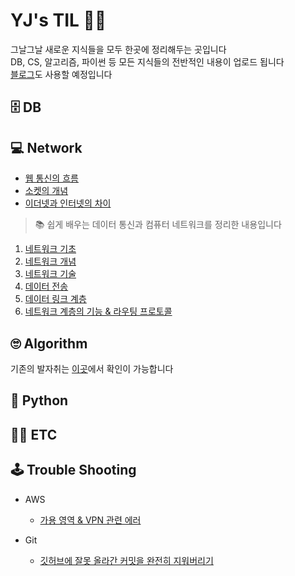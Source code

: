 # YJ's TIL 🕵️‍♀️

그날그날 새로운 지식들을 모두 한곳에 정리해두는 곳입니다　<br>
DB, CS, 알고리즘, 파이썬 등 모든 지식들의 전반적인 내용이 업로드 됩니다<br>
[블로그](https://fhwmqkfl.tistory.com/)도 사용할 예정입니다

## 🗄 DB

## 💻 Network

* [웹 통신의 흐름](https://github.com/fhwmqkfl/YJs_TIL/blob/main/CS/%EB%84%A4%ED%8A%B8%EC%9B%8C%ED%81%AC/What_happens_type.md)
* [소켓의 개념](https://github.com/fhwmqkfl/YJs_TIL/blob/main/CS/%EB%84%A4%ED%8A%B8%EC%9B%8C%ED%81%AC/socket.md)
* [이더넷과 인터넷의 차이](https://github.com/fhwmqkfl/YJs_TIL/blob/main/CS/%EB%84%A4%ED%8A%B8%EC%9B%8C%ED%81%AC/ethernet_internet.md)


> 📚 쉽게 배우는 데이터 통신과 컴퓨터 네트워크를 정리한 내용입니다
1. [네트워크 기초](https://fhwmqkfl.tistory.com/17)
2. [네트워크 개념](https://fhwmqkfl.tistory.com/18)
3. [네트워크 기술](https://fhwmqkfl.tistory.com/19)
4. [데이터 전송](https://fhwmqkfl.tistory.com/20)
5. [데이터 링크 계층](https://fhwmqkfl.tistory.com/21)
6. [네트워크 계층의 기능 & 라우팅 프로토콜](https://fhwmqkfl.tistory.com/22)


## 🙄 Algorithm
기존의 발자취는 [이곳](https://github.com/fhwmqkfl/coding_test)에서 확인이 가능합니다

## 🐍 Python

## 👩‍💻 ETC

## 🕹 Trouble Shooting
* AWS
  * [가용 영역 & VPN 관련 에러](https://fhwmqkfl.tistory.com/15)

* Git
  * [깃허브에 잘못 올라간 커밋을 완전히 지워버리기](https://fhwmqkfl.tistory.com/16)


